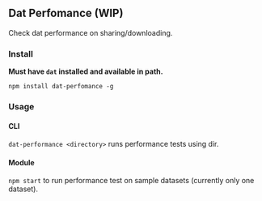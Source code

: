 ## Dat Perfomance (WIP)

Check dat performance on sharing/downloading. 

### Install 

**Must have `dat` installed and available in path.**

```
npm install dat-perfomance -g
```

### Usage

#### CLI

`dat-performance <directory>` runs performance tests using dir.

#### Module

`npm start` to run performance test on sample datasets (currently only one dataset). 
